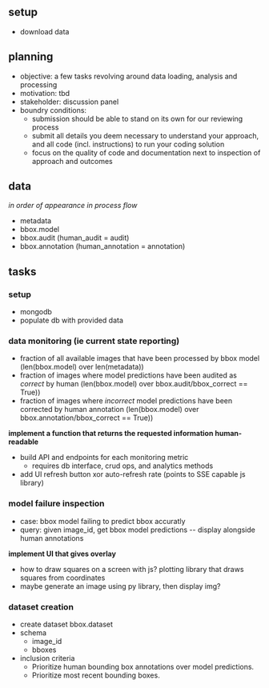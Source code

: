 ## setup

- download data

## planning

- objective: a few tasks revolving around data loading, analysis and processing
- motivation: tbd
- stakeholder: discussion panel
- boundry conditions:
	- submission should be able to stand on its own for our reviewing process
	- submit all details you deem necessary to understand your approach, and all code (incl. instructions) to run your coding solution
	- focus on the quality of code and documentation next to inspection of approach and outcomes

## data

*in order of appearance in process flow*

- metadata
- bbox.model
- bbox.audit (human_audit = audit)
- bbox.annotation (human_annotation = annotation)

## tasks

### setup
- mongodb
- populate db with provided data

### data monitoring (ie current state reporting)
- fraction of all available images that have been processed by bbox model (len(bbox.model) over len(metadata))
- fraction of images where model predictions have been audited as *correct* by human (len(bbox.model) over bbox.audit/bbox_correct == True))
- fraction of images where *incorrect* model predictions have been corrected by human annotation (len(bbox.model) over bbox.annotation/bbox_correct == True))

**implement a function that returns the requested information human-readable**

- build API and endpoints for each monitoring metric
	- requires db interface, crud ops, and analytics methods
- add UI refresh button xor auto-refresh rate (points to SSE capable js library)

### model failure inspection
- case: bbox model failing to predict bbox accuratly
- query: given image_id, get bbox model predictions -- display alongside human annotations

**implement UI that gives overlay**

- how to draw squares on a screen with js? plotting library that draws squares from coordinates
- maybe generate an image using py library, then display img?

### dataset creation
- create dataset bbox.dataset
- schema
	- image_id
	- bboxes
- inclusion criteria
	- Prioritize human bounding box annotations over model predictions.
	- Prioritize most recent bounding boxes.
